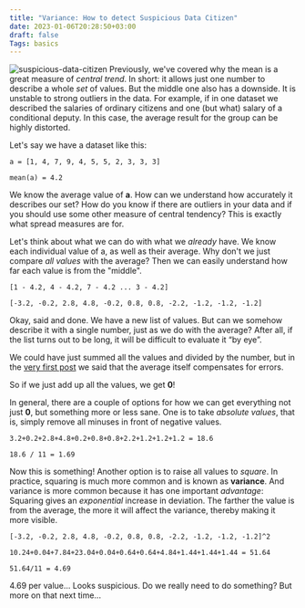 ```yaml
---
title: "Variance: How to detect Suspicious Data Citizen"
date: 2023-01-06T20:28:50+03:00
draft: false
Tags: basics
---
```

![suspicious-data-citizen](/images/posts/suspicious-citizen.png)
Previously, we've covered why the mean is a great measure of *central trend*.
In short: it allows just one number to describe a whole *set* of values.
But the middle one also has a downside.
It is unstable to strong outliers in the data.
For example, if in one dataset we described the salaries of ordinary citizens and one (but what) salary of a conditional deputy.
In this case, the average result for the group can be highly distorted.

Let's say we have a dataset like this:


```
a = [1, 4, 7, 9, 4, 5, 5, 2, 3, 3, 3]

mean(а) = 4.2
```

We know the average value of **a**.
How can we understand how accurately it describes our set?
How do you know if there are outliers in your data and if you should use some other measure of central tendency?
This is exactly what spread measures are for.

Let's think about what we can do with what we *already* have.
We know each individual value of a, as well as their average.
Why don't we just compare *all values* with the average? Then we can easily understand how far each value is from the "middle".

```
[1 - 4.2, 4 - 4.2, 7 - 4.2 ... 3 - 4.2]

[-3.2, -0.2, 2.8, 4.8, -0.2, 0.8, 0.8, -2.2, -1.2, -1.2, -1.2]
```

Okay, said and done.
We have a new list of values.
But can we somehow describe it with a single number, just as we do with the average?
After all, if the list turns out to be long, it will be difficult to evaluate it “by eye”.

We could have just summed all the values and divided by the number, but in the [very first post](/post/why-mean-is-good) we said that the average itself compensates for errors.

So if we just add up all the values, we get **0**!

In general, there are a couple of options for how we can get everything not just **0**, but something more or less sane.
One is to take *absolute values*, that is, simply remove all minuses in front of negative values.

```
3.2+0.2+2.8+4.8+0.2+0.8+0.8+2.2+1.2+1.2+1.2 = 18.6

18.6 / 11 = 1.69
```

Now this is something!
Another option is to raise all values to *square*.
In practice, squaring is much more common and is known as **variance**.
And variance is more common because it has one important *advantage*:
Squaring gives an *exponential* increase in deviation.
The farther the value is from the average, the more it will affect the variance, thereby making it more visible.


```
[-3.2, -0.2, 2.8, 4.8, -0.2, 0.8, 0.8, -2.2, -1.2, -1.2, -1.2]^2

10.24+0.04+7.84+23.04+0.04+0.64+0.64+4.84+1.44+1.44+1.44 = 51.64

51.64/11 = 4.69
```

4.69 per value...
Looks suspicious.
Do we really need to do something?
But more on that next time...
